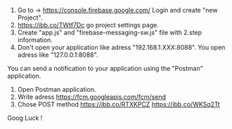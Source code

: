 1. Go to -> https://console.firebase.google.com/ Login and create "new Project".
2. https://ibb.co/TWtf7Dc go project settings page.
3. Create "app.js" and "firebase-messaging-sw.js" file with 2.step information.
4. Don't open your application like adress "192.168.1.XXX:8088". You open adress like "127.0.0.1:8088".

You can send a notification to your application using the "Postman" application.
1. Open Postman application.
2. Write adress https://fcm.googleapis.com/fcm/send 
3. Chose POST method
  https://ibb.co/RTXKPCZ
  https://ibb.co/WKSq2Tt


Goog Luck !

